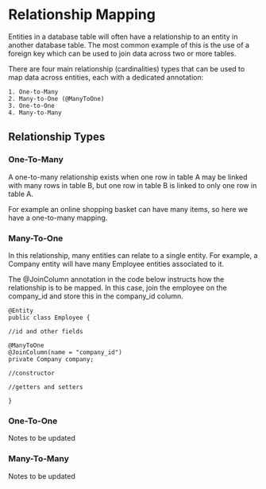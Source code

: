# Relationship Mapping

Entities in a database table will often have a relationship to an entity in another database table. The most common
example of this is the use of a foreign key which can be used to join data across two or more tables.

There are four main relationship (cardinalities) types that can be used to map data across entities, each with a dedicated annotation:

    1. One-to-Many
    2. Many-to-One (@ManyToOne)
    3. One-to-One
    4. Many-to-Many
    
## Relationship Types

### One-To-Many
A one-to-many relationship exists when one row in table A may be linked with many rows in table B, 
but one row in table B is linked to only one row in table A. 

For example an online shopping basket can have many items, so here we have a one-to-many mapping.

### Many-To-One
In this relationship, many entities can relate to a single entity. For example, a Company entity will have many
Employee entities associated to it.

The @JoinColumn annotation in the code below instructs how the relationship is to be mapped. In this case,
join the employee on the company_id and store this in the company_id column.

```
@Entity
public class Employee {

//id and other fields

@ManyToOne
@JoinColumn(name = "company_id")
private Company company;

//constructor

//getters and setters

}

```

### One-To-One
Notes to be updated

### Many-To-Many
Notes to be updated
